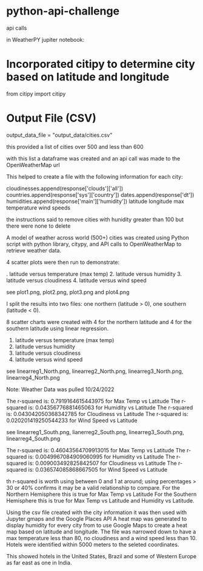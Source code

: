 # python-api-challenge
api calls


 in WeatherPY jupiter notebook:
# Incorporated citipy to determine city based on latitude and longitude
from citipy import citipy

# Output File (CSV)
output_data_file = "output_data/cities.csv"


this provided a list of cities over 500 and less than 600

with this list a dataframe was created and an api call was made to the OpenWeatherMap url

This helped to create a file with the following information for each city:

cloudinesses.append(response['clouds']['all'])  
countries.append(response['sys']['country'])
dates.append(response['dt'])
humidities.append(response['main']['humidity'])
latitude
longitude
max temperature
wind speeds    

the instructions said to remove cities with hunidity greater than 100 but there were none to delete

A model of weather across world (500+) cities was created using Python script with python library, citypy, and API calls to OpenWeatherMap to retrieve weather data.  

4 scatter plots were then run to demonstrate:  


. latitude versus temperature (max temp)
2. latitude versus humidity
3. latitude versus cloudiness
4. latitude versus wind speed

see plot1.png, plot2.png, plot3.png and plot4.png

I split the results into two files: one northern (latitude > 0), one southern (latitude < 0).

8 scatter charts were created with 4 for the northern latitude and 4 for the southern latitude using linear regression.

1. latitude versus temperature (max temp)
2. latitude versus humidity
3. latitude versus cloudiness
4. latitude versus wind speed

see linearreg1_North.png, linearreg2_North.png, linearreg3_North.png, linearreg4_North.png

Note: Weather Data was pulled 10/24/2022

The r-squared is: 0.7919164615443975 for Max Temp vs Latitude
The r-squared is: 0.04356776881465063 for Humidity vs Latitude
The r-squared is: 0.043042050368342785 for Cloudiness vs Latitude
The r-squared is: 0.020201419250544233 for Wind Speed vs Latitude

see linearreg1_South.png, lianerreg2_South.png, linearreg3_South.png, linearreg4_South.png  

The r-squared is: 0.46043564709913015 for Max Temp vs Latitude
The r-squared is: 0.0049967084909060995 for Humidity vs Latitude
The r-squared is: 0.009003492825842507 for Cloudiness vs Latitude
The r-squared is: 0.036574085868667505 for Wind Speed vs Latitude

th r-squared is worth using between 0 and 1 at around; using percentages > 30 or 40% confirms it may be a valid relationship to compare.
For the Northern Hemisphere this is true for Max Temp vs Latitude 
For the Southern Hemisphere this is true for Max Temp vs Latitude and Humidity vs Latitude.


Using the csv file created with the city information it was then used with Jupyter gmaps and the Google Places API 
A heat map was generated to display humidity for every city from to use Google Maps to create a heat map based on latitude and longitude.
The file was narrowed down to have a max temperature less than 80, no cloudiness and a wind speed less than 10.
Hotels were identified within 5000 meters to the seleted coordinates.

This showed hotels in the United States, Brazil and some of Western Europe as far east as one in India.







